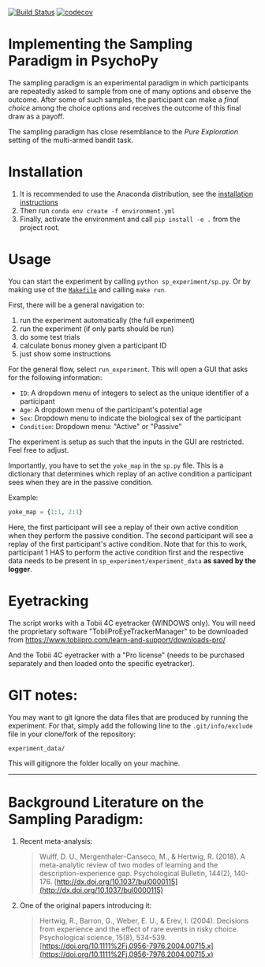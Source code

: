 [![Build Status](https://travis-ci.org/sappelhoff/sp_experiment.svg?branch=master)](https://travis-ci.org/sappelhoff/sp_experiment)
[![codecov](https://codecov.io/gh/sappelhoff/sp_experiment/branch/master/graph/badge.svg)](https://codecov.io/gh/sappelhoff/sp_experiment)

# Implementing the Sampling Paradigm in PsychoPy

The sampling paradigm is an experimental paradigm in which participants are
repeatedly asked to sample from one of many options and observe the outcome.
After some of such samples, the participant can make a *final choice* among the
choice options and receives the outcome of this final draw as a payoff.

The sampling paradigm has close resemblance to the *Pure Exploration* setting
of the multi-armed bandit task.

# Installation

1. It is recommended to use the Anaconda distribution, see the
[installation instructions](http://docs.continuum.io/anaconda/install/)
2. Then run `conda env create -f environment.yml`
3. Finally, activate the environment and call `pip install -e .` from the
   project root.

# Usage

You can start the experiment by calling `python sp_experiment/sp.py`. Or by
making use of the [`Makefile`](https://github.com/sappelhoff/sp_experiment/blob/master/Makefile)
and calling `make run`.

First, there will be a general navigation to:

1. run the experiment automatically (the full experiment)
1. run the experiment (if only parts should be run)
1. do some test trials
1. calculate bonus money given a participant ID
1. just show some instructions

For the general flow, select `run_experiment`. This will open a GUI that asks
for the following information:

- `ID`: A dropdown menu of integers to select as the unique identifier of a
  participant
- `Age`: A dropdown menu of the participant's potential age
- `Sex`: Dropdown menu to indicate the biological sex of the participant
- `Condition`: Dropdown menu: "Active" or "Passive"

 The experiment is setup as such that the inputs in the GUI are restricted.
 Feel free to adjust.

 Importantly, you have to set the `yoke_map` in the `sp.py` file. This is a
 dictionary that determines which replay of an active condition a participant
 sees when they are in the passive condition.

 Example:
 ```python
yoke_map = {1:1, 2:1}

 ```

Here, the first participant will see a replay of their own active condition
when they perform the passive condition. The second participant will see a
replay of the first participant's active condition. Note that for this to work,
participant 1 HAS to perform the active condition first and the respective data
needs to be present in `sp_experiment/experiment_data` **as saved by the
logger**.

# Eyetracking

The script works with a Tobii 4C eyetracker (WINDOWS only).
You will need the proprietary software "TobiiProEyeTrackerManager" to be
downloaded from https://www.tobiipro.com/learn-and-support/downloads-pro/

And the Tobii 4C eyetracker with a "Pro license" (needs to be purchased
separately and then loaded onto the specific eyetracker).

# GIT notes:

You may want to git ignore the data files that are produced by running the
experiment. For that, simply add the following line to the `.git/info/exclude`
file in your clone/fork of the repository:

`experiment_data/`

This will gitignore the folder locally on your machine.

---
# Background Literature on the Sampling Paradigm:

1. Recent meta-analysis:
   > Wulff, D. U., Mergenthaler-Canseco, M., & Hertwig, R. (2018). A
   meta-analytic review of two modes of learning and the description-experience
   gap. Psychological Bulletin, 144(2), 140-176.
   [http://dx.doi.org/10.1037/bul0000115](http://dx.doi.org/10.1037/bul0000115)

2. One of the original papers introducing it:
   > Hertwig, R., Barron, G., Weber, E. U., & Erev, I. (2004). Decisions from
   experience and the effect of rare events in risky choice. Psychological
   science, 15(8), 534-539. [https://doi.org/10.1111%2Fj.0956-7976.2004.00715.x](https://doi.org/10.1111%2Fj.0956-7976.2004.00715.x)
